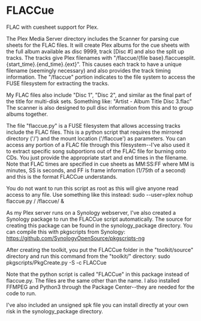 # FLACCue
FLAC with cuesheet support for Plex.

The Plex Media Server directory includes the Scanner for parsing cue sheets
for the FLAC files. It will create Plex albums for the cue sheets with the
full album available as disc 9999, track [Disc #] and also the split up tracks.
The tracks give Plex filenames with
"/flaccue/{file base}.flaccuesplit.{start_time}.{end_time}.{ext}".
This causes each track to have a unique filename (seemingly necessary) and
also provides the track timing information. The "/flaccue" portion indicates
to the file system to access the FUSE filesystem for extracting the tracks.

My FLAC files also include "Disc 1", "Disc 2", and similar as the final
part of the title for multi-disk sets. Something like:
"Artist - Album Title Disc 3.flac"
The scanner is also designed to pull disc information from this and to group
albums together.

The file "flaccue.py" is a FUSE filesystem that allows accessing tracks include
the FLAC files. This is a python script that requires the mirrored directory ('/')
and the mount location ('/flaccue') as parameters. You can access any portion
of a FLAC file through this filesystem--I've also used it to extract specific
song subportions out of the FLAC file for burning onto CDs. You just provide
the appropriate start and end times in the filename. Note that FLAC times are
specified in cue sheets as MM:SS:FF where MM is minutes, SS is seconds, and
FF is frame information (1/75th of a second) and this is the format FLACCue
understands.

You do not want to run this script as root as this will give anyone read
access to any file. Use something like this instead:
sudo --user=plex nohup flaccue.py / /flaccue/ &


As my Plex server runs on a Synology webserver, I've also created a Synology
package to run the FLACCue script automatically. The source for creating this
package can be found in the synology_package directory. You can compile this
with pkgscripts from Synology:
https://github.com/SynologyOpenSource/pkgscripts-ng

After creating the toolkit, you put the FLACCue folder in the "toolkit/source"
directory and run this command from the "toolkit/" directory:
sudo pkgscripts/PkgCreate.py -S -c FLACCue

Note that the python script is called "FLACCue" in this package instead of
flaccue.py. The files are the same other than the name. I also installed
FFMPEG and Python3 through the Package Center--they are needed for the code
to run.

I've also included an unsigned spk file you can install directly at your own
risk in the synology_package directory.

